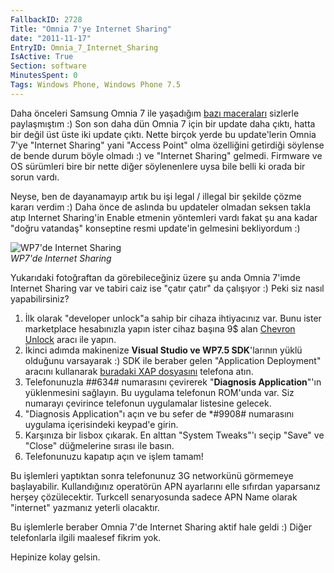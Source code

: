 ```yaml
---
FallbackID: 2728
Title: "Omnia 7'ye Internet Sharing"
date: "2011-11-17"
EntryID: Omnia_7_Internet_Sharing
IsActive: True
Section: software
MinutesSpent: 0
Tags: Windows Phone, Windows Phone 7.5
---
```

Daha önceleri Samsung Omnia 7 ile yaşadığım [bazı
maceraları](http://daron.yondem.com/tr/post/TMobile_Samsung_Omnia_7_ile_Mango)
sizlerle paylaşmıştım :) Son son daha dün Omnia 7 için bir update daha
çıktı, hatta bir değil üst üste iki update çıktı. Nette birçok yerde bu
update'lerin Omnia 7'ye "Internet Sharing" yani "Access Point" olma
özelliğini getirdiği söylense de bende durum böyle olmadı :) ve
"Internet Sharing" gelmedi. Firmware ve OS sürümleri bire bir nette
diğer söylenenlere uysa bile belli ki orada bir sorun vardı.

Neyse, ben de dayanamayıp artık bu işi legal / illegal bir şekilde çözme
kararı verdim :) Daha önce de aslında bu updateler olmadan seksen takla
atıp Internet Sharing'in Enable etmenin yöntemleri vardı fakat şu ana
kadar "doğru vatandaş" konseptine resmi update'in gelmesini bekliyordum
:)

![WP7'de Internet
Sharing](media/Omnia_7_Internet_Sharing/wp7_internet_sharing.jpg)\
*WP7'de Internet Sharing*

Yukarıdaki fotoğraftan da görebileceğiniz üzere şu anda Omnia 7'imde
Internet Sharing var ve tabiri caiz ise "çatır çatır" da çalışıyor :)
Peki siz nasıl yapabilirsiniz?

1.  İlk olarak "developer unlock"a sahip bir cihaza ihtiyacınız var.
    Bunu ister marketplace hesabınızla yapın ister cihaz başına 9\$ alan
    [Chevron Unlock](http://labs.chevronwp7.com/) aracı ile yapın.
2.  İkinci adımda makinenize **Visual Studio ve WP7.5 SDK**'larının
    yüklü olduğunu varsayarak :) SDK ile beraber gelen "Application
    Deployment" aracını kullanarak [buradaki XAP
    dosyasını](media/Omnia_7_Internet_Sharing/File%20Deployer.xap)
    telefona atın.
3.  Telefonunuzla \#\#634\# numarasını çevirerek "**Diagnosis
    Application**"'ın yüklenmesini sağlayın. Bu uygulama telefonun
    ROM'unda var. Siz numarayı çevirince telefonun uygulamalar listesine
    gelecek.
4.  "Diagnosis Application"ı açın ve bu sefer de \*\#9908\# numarasını
    uygulama içerisindeki keypad'e girin.
5.  Karşınıza bir lisbox çıkarak. En alttan "System Tweaks"'ı seçip
    "Save" ve "Close" düğmelerine sırası ile basın.
6.  Telefonunuzu kapatıp açın ve işlem tamam!

Bu işlemleri yaptıktan sonra telefonunuz 3G networkünü görmemeye
başlayabilir. Kullandığınız operatörün APN ayarlarını elle sıfırdan
yaparsanız herşey çözülecektir. Turkcell senaryosunda sadece APN Name
olarak "internet" yazmanız yeterli olacaktır.

Bu işlemlerle beraber Omnia 7'de Internet Sharing aktif hale geldi :)
Diğer telefonlarla ilgili maalesef fikrim yok.

Hepinize kolay gelsin.


